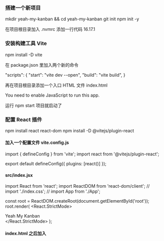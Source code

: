 ### 搭建一个新项目

mkdir yeah-my-kanban && cd yeah-my-kanban
git init
npm init -y

在项目根目录加入 .nvmrc 添加一行代码 16.17.1

### 安装构建工具 Vite

npm install -D vite

在 package.json 里加入两个新的命令

"scripts": {
"start": "vite dev --open",
"build": "vite build",
}

再在项目根目录添加一个入口 HTML 文件 index.html


<!DOCTYPE html>
<html lang="en">
  <head>
    <meta charset="utf-8" />
    <meta name="viewport" content="width=device-width, initial-scale=1" />
    <title>React App</title>
  </head>
  <body>
    <noscript>You need to enable JavaScript to run this app.</noscript>
    <div id="root"></div>
  </body>
  <script type="module" src="./src/index.jsx"></script>
</html>

运行 npm start 项目就启动了


### 配置 React 插件


npm install react react-dom
npm install -D @vitejs/plugin-react

#### 加入一个配置文件 vite.config.js


import { defineConfig } from 'vite';
import react from '@vitejs/plugin-react';

export default defineConfig({
  plugins: [react()]
});



#### src/index.jsx


import React from 'react';
import ReactDOM from 'react-dom/client';
// import './index.css';
// import App from './App';

const root = ReactDOM.createRoot(document.getElementById('root'));
root.render(
  <React.StrictMode>
    <div>Yeah My Kanban</div>
  </React.StrictMode>
);


#### index.html </body>之后加入

 <script type="module" src="./src/index.jsx"></script>













